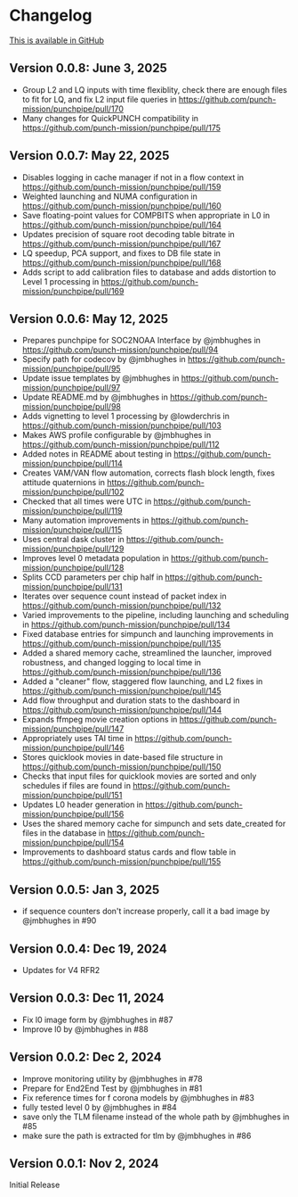 # Changelog

[This is available in GitHub](https://github.com/punch-mission/punchpipe/releases)

## Version 0.0.8: June 3, 2025

* Group L2 and LQ inputs with time flexiblity, check there are enough files to fit for LQ, and fix L2 input file queries in https://github.com/punch-mission/punchpipe/pull/170
* Many changes for QuickPUNCH compatibility in https://github.com/punch-mission/punchpipe/pull/175

## Version 0.0.7: May 22, 2025

* Disables logging in cache manager if not in a flow context in https://github.com/punch-mission/punchpipe/pull/159
* Weighted launching and NUMA configuration in https://github.com/punch-mission/punchpipe/pull/160
* Save floating-point values for COMPBITS when appropriate in L0 in https://github.com/punch-mission/punchpipe/pull/164
* Updates precision of square root decoding table bitrate in https://github.com/punch-mission/punchpipe/pull/167
* LQ speedup, PCA support, and fixes to DB file state in https://github.com/punch-mission/punchpipe/pull/168
* Adds script to add calibration files to database and adds distortion to Level 1 processing in https://github.com/punch-mission/punchpipe/pull/169

## Version 0.0.6: May 12, 2025

* Prepares punchpipe for SOC2NOAA Interface by @jmbhughes in https://github.com/punch-mission/punchpipe/pull/94
* Specify path for codecov by @jmbhughes in https://github.com/punch-mission/punchpipe/pull/95
* Update issue templates by @jmbhughes in https://github.com/punch-mission/punchpipe/pull/97
* Update README.md by @jmbhughes in https://github.com/punch-mission/punchpipe/pull/98
* Adds vignetting to level 1 processing by @lowderchris in https://github.com/punch-mission/punchpipe/pull/103
* Makes AWS profile configurable by @jmbhughes in https://github.com/punch-mission/punchpipe/pull/112
* Added notes in README about testing in https://github.com/punch-mission/punchpipe/pull/114
* Creates VAM/VAN flow automation, corrects flash block length, fixes attitude quaternions in https://github.com/punch-mission/punchpipe/pull/102
* Checked that all times were UTC in https://github.com/punch-mission/punchpipe/pull/119
* Many automation improvements in https://github.com/punch-mission/punchpipe/pull/115
* Uses central dask cluster in https://github.com/punch-mission/punchpipe/pull/129
* Improves level 0 metadata population in https://github.com/punch-mission/punchpipe/pull/128
* Splits CCD parameters per chip half in https://github.com/punch-mission/punchpipe/pull/131
* Iterates over sequence count instead of packet index in https://github.com/punch-mission/punchpipe/pull/132
* Varied improvements to the pipeline, including launching and scheduling in https://github.com/punch-mission/punchpipe/pull/134
* Fixed database entries for simpunch and launching improvements in https://github.com/punch-mission/punchpipe/pull/135
* Added a shared memory cache, streamlined the launcher, improved robustness, and changed logging to local time in https://github.com/punch-mission/punchpipe/pull/136
* Added a "cleaner" flow, staggered flow launching, and L2 fixes in https://github.com/punch-mission/punchpipe/pull/145
* Add flow throughput and duration stats to the dashboard in https://github.com/punch-mission/punchpipe/pull/144
* Expands ffmpeg movie creation options in https://github.com/punch-mission/punchpipe/pull/147
* Appropriately uses TAI time in https://github.com/punch-mission/punchpipe/pull/146
* Stores quicklook movies in date-based file structure in https://github.com/punch-mission/punchpipe/pull/150
* Checks that input files for quicklook movies are sorted and only schedules if files are found in https://github.com/punch-mission/punchpipe/pull/151
* Updates L0 header generation in https://github.com/punch-mission/punchpipe/pull/156
* Uses the shared memory cache for simpunch and sets date_created for files in the database in https://github.com/punch-mission/punchpipe/pull/154
* Improvements to dashboard status cards and flow table in https://github.com/punch-mission/punchpipe/pull/155

## Version 0.0.5: Jan 3, 2025

- if sequence counters don't increase properly, call it a bad image by @jmbhughes in #90

## Version 0.0.4: Dec 19, 2024

- Updates for V4 RFR2

## Version 0.0.3: Dec 11, 2024

- Fix l0 image form by @jmbhughes in #87
- Improve l0 by @jmbhughes in #88

## Version 0.0.2: Dec 2, 2024

- Improve monitoring utility by @jmbhughes in #78
- Prepare for End2End Test by @jmbhughes in #81
- Fix reference times for f corona models by @jmbhughes in #83
- fully tested level 0 by @jmbhughes in #84
- save only the TLM filename instead of the whole path by @jmbhughes in #85
- make sure the path is extracted for tlm by @jmbhughes in #86

## Version 0.0.1: Nov 2, 2024

Initial Release
